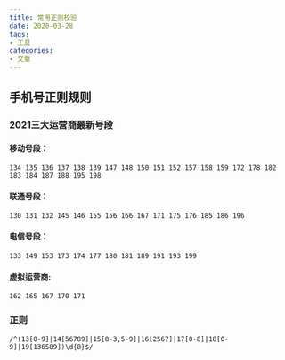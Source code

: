 ```yaml
---
title: 常用正则校验
date: 2020-03-28
tags: 
- 工具
categories: 
- 文章
---
```


## 手机号正则规则

### 2021三大运营商最新号段

#### 移动号段：

```
134 135 136 137 138 139 147 148 150 151 152 157 158 159 172 178 182 183 184 187 188 195 198
```

#### 联通号段：

```
130 131 132 145 146 155 156 166 167 171 175 176 185 186 196
```

#### 电信号段：

```
133 149 153 173 174 177 180 181 189 191 193 199
```
#### 虚拟运营商:

```
162 165 167 170 171
```

### 正则

```
/^(13[0-9]|14[56789]|15[0-3,5-9]|16[2567]|17[0-8]|18[0-9]|19[136589])\d{8}$/
```
